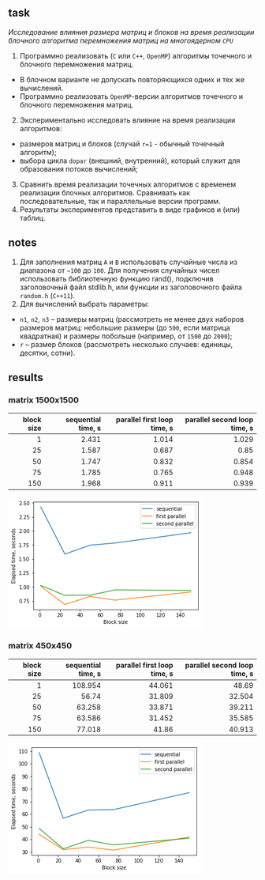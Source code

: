 ## task

_Исследование влияния размера матриц и блоков на время реализации блочного
алгоритма перемножения матриц на многоядерном `CPU`_

1. Программно реализовать (`С` или `C++`, `OpenMP`) алгоритмы точечного и
   блочного перемножения матриц.

- В блочном варианте не допускать повторяющихся одних и тех же вычислений.
- Программно реализовать `OpenMP`-версии алгоритмов точечного и блочного
  перемножения матриц.

2. Экспериментально исследовать влияние на время реализации алгоритмов:

- размеров матриц и блоков (случай `r=1` - обычный точечный алгоритм);
- выбора цикла `dopar` (внешний, внутренний), который служит для образования
  потоков вычислений;

3. Сравнить время реализации точечных алгоритмов с временем реализации блочных
   алгоритмов. Сравнивать как последовательные, так и параллельные версии
   программ.
4. Результаты экспериментов представить в виде графиков и (или) таблиц.

## notes

1. Для заполнения матриц `A` и `B` использовать случайные числа из диапазона от
   `−100` до `100`. Для получения случайных чисел использовать библиотечную
   функцию rand(), подключив заголовочный файл stdlib.h, или функции из
   заголовочного файла `random.h` (`С++11`).
2. Для вычислений выбрать параметры:

- `n1`, `n2`, `n3` – размеры матриц (рассмотреть не менее двух наборов размеров
  матриц: небольшие размеры (до `500`, если матрица квадратная) и размеры
  побольше (например, от `1500` до `2000`);
- `r` – размер блоков (рассмотреть несколько случаев: единицы, десятки, сотни).

## results

### matrix 1500x1500

| block size | sequential time, s | parallel first loop time, s | parallel second loop time, s |
| ---------: | -----------------: | --------------------------: | ---------------------------: |
|          1 |              2.431 |                       1.014 |                        1.029 |
|         25 |              1.587 |                       0.687 |                         0.85 |
|         50 |              1.747 |                       0.832 |                        0.854 |
|         75 |              1.785 |                       0.765 |                        0.948 |
|        150 |              1.968 |                       0.911 |                        0.939 |

![png](images/output_1_3.png)

### matrix 450x450

| block size | sequential time, s | parallel first loop time, s | parallel second loop time, s |
| ---------: | -----------------: | --------------------------: | ---------------------------: |
|          1 |            108.954 |                      44.061 |                        48.69 |
|         25 |              56.74 |                      31.809 |                       32.504 |
|         50 |             63.258 |                      33.871 |                       39.211 |
|         75 |             63.586 |                      31.452 |                       35.585 |
|        150 |             77.018 |                       41.86 |                       40.913 |

![png](images/output_1_6.png)
